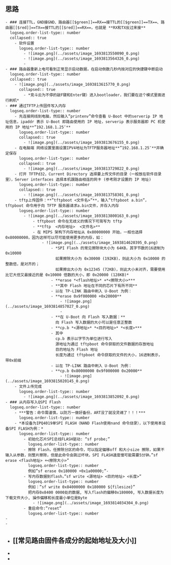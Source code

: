 ## 思路
	- ### 连接TTL，GND接GND、路由器[[$green]]==RX==接TTL的[[$green]]==TX==、路由器[[$red]]==TX==接TTL的[[$red]]==RX==，也就是 **RX和TX反过来接**
	  logseq.order-list-type:: number
	  collapsed:: true
		- 软件设置
		  logseq.order-list-type:: number
			- ![image.png](../assets/image_1693813550090_0.png)
			- ![image.png](../assets/image_1693813564326_0.png)
			-
	- ### 路由器重新上电可看到正常显示启动数据，在启动倒数几秒内按对应的快捷键中断启动
	  logseq.order-list-type:: number
	  collapsed:: true
		- ![image.png](../assets/image_1693813615770_0.png)
		  collapsed:: true
			- *竞斗云为不停的敲F键和Enter键）进入bootloader，我们要在这个模式里面进行刷机*
	- ### 通过TFTP上传固件写入内存
	  logseq.order-list-type:: number
		- 先连接网线到电脑，然后输入”printenv”命令查看 U-Boot 中的serverip IP 地址信息，ipaddr 表示 U-Boot 即路由使用的 IP 地址，serverip 表示服务器即 PC 机使用的 IP 地址**”192.168.1.25″**
		  logseq.order-list-type:: number
		  collapsed:: true
			- ![image.png](../assets/image_1693813676155_0.png)
		- 在电脑端 网络设置里面设置IPV4地址为TFTP服务器地址**”192.168.1.25″**并确定保存
		  logseq.order-list-type:: number
		  collapsed:: true
			- ![image.png](../assets/image_1693813729822_0.png)
		- 打开 TFTPd32，Current Directory 选择要上传文件的目录（一般放在软件目录里），Server interfaces 选择本机跟路由相连的网卡 (参考刚才设置的 IP 地址)
		  logseq.order-list-type:: number
		  collapsed:: true
			- ![image.png](../assets/image_1693813758301_0.png)
		- tftp上传固件：**”tftpboot <文件名>”**，输入”tftpboot a.bin”，tftpboot 命令用于向 TFTP 服务器请求a.bin文件，并存入内存
		  logseq.order-list-type:: number
			- ![image.png](../assets/image_1693813800163_0.png)
				- tftpboot 命令在无歧义的情况下可简写为 tftp
				- **tftp  <内存地址>  <文件名>**
				- 在 MIPS 架构下内存地址从 0x80000000 开始，一般也选择 0x80000000，因为这样可以尽可能使用更多的内存，如：
					- ![image.png](../assets/image_1693814620395_0.png)
						- *SPI Flash 的常见擦除块大小为 64KB，其字节数的16进制为 0x10000
						  如果擦除大小为 0x30000 (192KB)，则此大小为 0x10000 的整数倍，是对齐的；
						  如果擦出大小为 0x12345 (72KB)，则此大小未对齐，需要使用比它大但又最接近的是 0x10000 倍数的大小，即 0x20000 (128KB)*
						- **erase *<flash地址>* +*<擦除大小>***
						- **其中 Flash 地址在不同的芯片下有所不同**
						- 以在 TP-LINK 路由中刷入 U-Boot 为例：
						- **erase 0x9f000000 +0x20000**
							- ![image.png](../assets/image_1693814857027_0.png)
							-
						- **在 U-Boot 向 Flash 写入数据：**
						  向 Flash 写入数据的大小可以是任意正整数
						- **cp.b *<源地址>* *<目的地址>* *<长度>***
						- 其中
						  cp.b 表示以字节为单位进行写入
						  源地址为通过 tftpboot 命令获取的文件数据的存放地址
						  目的地址为 Flash 地址
						  长度为通过 tftpboot 命令获取的文件的大小，16进制表示，带0x前缀
						- 以在 TP-LINK 路由中刷入 U-Boot 为例：
						- **cp.b 0x80000000 0x9f000000 0x20000**
							- ![image.png](../assets/image_1693815020145_0.png)
		- 文件上传完成
		  logseq.order-list-type:: number
			- ![image.png](../assets/image_1693813852092_0.png)
	- ### 从内存写入QSPI Flash
	  logseq.order-list-type:: number
		- ***警告：命令需谨慎，以防万一做好备份，ART没了就没灵魂了！！！***
		  logseq.order-list-type:: number
		- *本设备为IPQ4019单SPI FLASH（NAND Flash使用nand 命令烧录），以下使用本设备SPI FLASH为例：*
		  logseq.order-list-type:: number
			- 初始化芯片SPI总线FLASH驱动: “sf probe;”
			  logseq.order-list-type:: number
			- 擦除 Flash，任擦除分区的命令，可以指定偏移off 和大小size 擦除，如果不输入从参数，则整片擦除，但是此命令会跳过坏块，SPI FLASH速度慢可能需要5分钟。”sf erase <flash地址> +<擦除大小>”
			  logseq.order-list-type:: number
			  例如”sf erase 0x180000 +0x1a00000;”-
			- 写内存数据到flash，”sf write <源地址> <目的地址> <长度>”
			  logseq.order-list-type:: number
			  例如：”sf write 0x84000000 0x180000 ${filesize}”
			  把内存0x8400 0000处的数据, 写入flash的偏移0x180000, 写入数据长度为下载文件大小, 操作偏移和长度最小单位是Byte
				- ![image.png](../assets/image_1693814034304_0.png)
			- 重启命令:”reset”
			  logseq.order-list-type:: number
	-
	-
- ## [[常见路由固件各成分的起始地址及大小]]
-
-